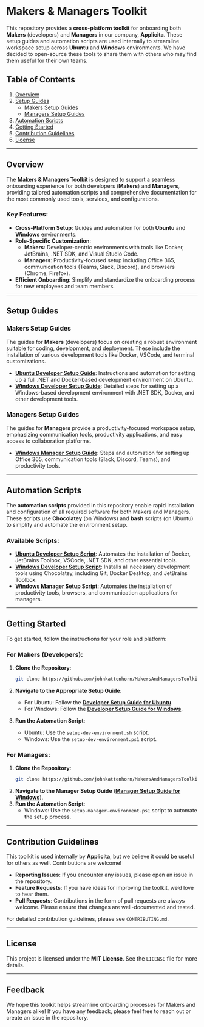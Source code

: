 # Makers & Managers Toolkit

This repository provides a **cross-platform toolkit** for onboarding both **Makers** (developers) and **Managers** in our company, **Applicita**. These setup guides and automation scripts are used internally to streamline workspace setup across **Ubuntu** and **Windows** environments. We have decided to open-source these tools to share them with others who may find them useful for their own teams.

## Table of Contents

1. [Overview](#overview)
2. [Setup Guides](#setup-guides)
   - [Makers Setup Guides](#makers-setup-guides)
   - [Managers Setup Guides](#managers-setup-guides)
3. [Automation Scripts](#automation-scripts)
4. [Getting Started](#getting-started)
5. [Contribution Guidelines](#contribution-guidelines)
6. [License](#license)

---

## Overview

The **Makers & Managers Toolkit** is designed to support a seamless onboarding experience for both developers (**Makers**) and **Managers**, providing tailored automation scripts and comprehensive documentation for the most commonly used tools, services, and configurations.

### Key Features:
- **Cross-Platform Setup**: Guides and automation for both **Ubuntu** and **Windows** environments.
- **Role-Specific Customization**:
  - **Makers**: Developer-centric environments with tools like Docker, JetBrains, .NET SDK, and Visual Studio Code.
  - **Managers**: Productivity-focused setup including Office 365, communication tools (Teams, Slack, Discord), and browsers (Chrome, Firefox).
- **Efficient Onboarding**: Simplify and standardize the onboarding process for new employees and team members.

---

## Setup Guides

### Makers Setup Guides

The guides for **Makers** (developers) focus on creating a robust environment suitable for coding, development, and deployment. These include the installation of various development tools like Docker, VSCode, and terminal customizations.

- [**Ubuntu Developer Setup Guide**](./Developer_Setup_Guide_Ubuntu.md): Instructions and automation for setting up a full .NET and Docker-based development environment on Ubuntu.
- [**Windows Developer Setup Guide**](./Developer_Setup_Guide_Windows.md): Detailed steps for setting up a Windows-based development environment with .NET SDK, Docker, and other development tools.

### Managers Setup Guides

The guides for **Managers** provide a productivity-focused workspace setup, emphasizing communication tools, productivity applications, and easy access to collaboration platforms.

- [**Windows Manager Setup Guide**](./Manager_Setup_Guide_Windows.md): Steps and automation for setting up Office 365, communication tools (Slack, Discord, Teams), and productivity tools.

---

## Automation Scripts

The **automation scripts** provided in this repository enable rapid installation and configuration of all required software for both Makers and Managers. These scripts use **Chocolatey** (on Windows) and **bash** scripts (on Ubuntu) to simplify and automate the environment setup.

### Available Scripts:

- [**Ubuntu Developer Setup Script**](./setup-dev-environment.sh): Automates the installation of Docker, JetBrains Toolbox, VSCode, .NET SDK, and other essential tools.
- [**Windows Developer Setup Script**](./setup-dev-environment.ps1): Installs all necessary development tools using Chocolatey, including Git, Docker Desktop, and JetBrains Toolbox.
- [**Windows Manager Setup Script**](./setup-manager-environment.ps1): Automates the installation of productivity tools, browsers, and communication applications for managers.

---

## Getting Started

To get started, follow the instructions for your role and platform:

### For Makers (Developers):
1. **Clone the Repository**:
   ```bash
   git clone https://github.com/johnkattenhorn/MakersAndManagersToolkit.git
   ```
2. **Navigate to the Appropriate Setup Guide**:
   - For Ubuntu: Follow the [**Developer Setup Guide for Ubuntu**](./Developer_Setup_Guide_Ubuntu.md).
   - For Windows: Follow the [**Developer Setup Guide for Windows**](./Developer_Setup_Guide_Windows.md).

3. **Run the Automation Script**:
   - Ubuntu: Use the `setup-dev-environment.sh` script.
   - Windows: Use the `setup-dev-environment.ps1` script.

### For Managers:
1. **Clone the Repository**:
   ```bash
   git clone https://github.com/johnkattenhorn/MakersAndManagersToolkit.git
   ```
2. **Navigate to the Manager Setup Guide** ([**Manager Setup Guide for Windows**](./Manager_Setup_Guide_Windows.md)).
3. **Run the Automation Script**:
   - Windows: Use the `setup-manager-environment.ps1` script to automate the setup process.

---

## Contribution Guidelines

This toolkit is used internally by **Applicita**, but we believe it could be useful for others as well. Contributions are welcome!

- **Reporting Issues**: If you encounter any issues, please open an issue in the repository.
- **Feature Requests**: If you have ideas for improving the toolkit, we’d love to hear them.
- **Pull Requests**: Contributions in the form of pull requests are always welcome. Please ensure that changes are well-documented and tested.

For detailed contribution guidelines, please see `CONTRIBUTING.md`.

---

## License

This project is licensed under the **MIT License**. See the `LICENSE` file for more details.

---

## Feedback

We hope this toolkit helps streamline onboarding processes for Makers and Managers alike! If you have any feedback, please feel free to reach out or create an issue in the repository.
